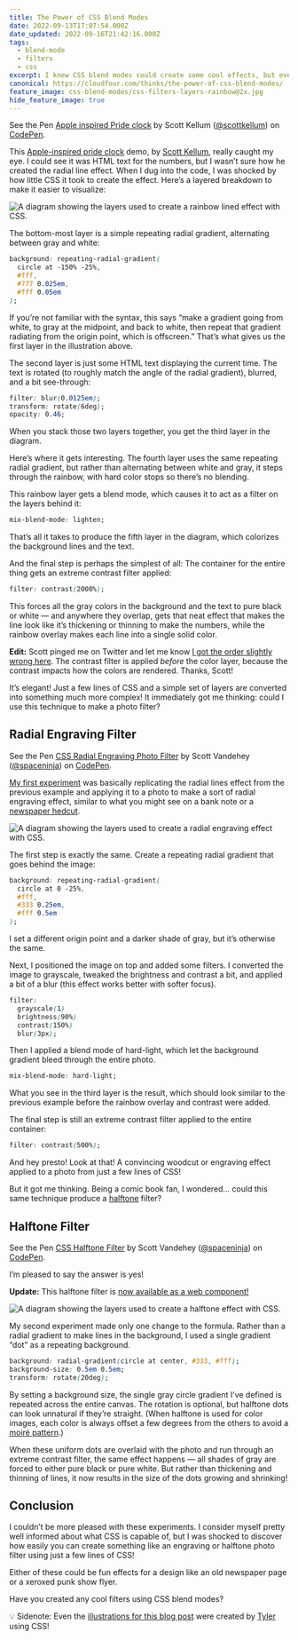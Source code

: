 ```yaml
---
title: The Power of CSS Blend Modes
date: 2022-09-13T17:07:54.000Z
date_updated: 2022-09-16T21:42:16.000Z
tags:
  - blend-mode
  - filters
  - css
excerpt: I knew CSS blend modes could create some cool effects, but even so, a CodePen I saw recently left me shocked at what they’re capable of.
canonical: https://cloudfour.com/thinks/the-power-of-css-blend-modes/
feature_image: css-blend-modes/css-filters-layers-rainbow@2x.jpg
hide_feature_image: true
---
```


<p class="codepen" data-class="aspect-ratio--4x3"  data-default-tab="result" data-slug-hash="gOvXodv" data-user="scottkellum">
  <span>See the Pen <a href="https://codepen.io/scottkellum/pen/gOvXodv">
  Apple inspired Pride clock</a> by Scott Kellum (<a href="https://codepen.io/scottkellum">@scottkellum</a>)
  on <a href="https://codepen.io">CodePen</a>.</span>
</p>
<script async src="https://cpwebassets.codepen.io/assets/embed/ei.js"></script>

This [Apple-inspired pride clock](https://codepen.io/scottkellum/pen/gOvXodv) demo, by [Scott Kellum](https://codepen.io/scottkellum), really caught my eye. I could see it was HTML text for the numbers, but I wasn’t sure how he created the radial line effect. When I dug into the code, I was shocked by how little CSS it took to create the effect. Here’s a layered breakdown to make it easier to visualize:

<img src="{{ 'css-blend-modes/css-filters-layers-rainbow@2x.jpg' | imgPath }}" alt="A diagram showing the layers used to create a rainbow lined effect with CSS.">

The bottom-most layer is a simple repeating radial gradient, alternating between gray and white:

```css
background: repeating-radial-gradient(
  circle at -150% -25%,
  #fff,
  #777 0.025em,
  #fff 0.05em
);
```

If you’re not familiar with the syntax, this says “make a gradient going from white, to gray at the midpoint, and back to white, then repeat that gradient radiating from the origin point, which is offscreen.” That’s what gives us the first layer in the illustration above.

The second layer is just some HTML text displaying the current time. The text is rotated (to roughly match the angle of the radial gradient), blurred, and a bit see-through:

```css
filter: blur(0.0125em);
transform: rotate(6deg);
opacity: 0.46;
```

When you stack those two layers together, you get the third layer in the diagram.

Here’s where it gets interesting. The fourth layer uses the same repeating radial gradient, but rather than alternating between white and gray, it steps through the rainbow, with hard color stops so there’s no blending.

This rainbow layer gets a blend mode, which causes it to act as a filter on the layers behind it:

```css
mix-blend-mode: lighten;
```

That’s all it takes to produce the fifth layer in the diagram, which colorizes the background lines and the text.

And the final step is perhaps the simplest of all: The container for the entire thing gets an extreme contrast filter applied:

```css
filter: contrast(2000%);
```

This forces all the gray colors in the background and the text to pure black or white — and anywhere they overlap, gets that neat effect that makes the line look like it’s thickening or thinning to make the numbers, while the rainbow overlay makes each line into a single solid color.

**Edit:** Scott pinged me on Twitter and let me know [I got the order slightly wrong here](https://twitter.com/ScottKellum/status/1570885117941514240). The contrast filter is applied _before_ the color layer, because the contrast impacts how the colors are rendered. Thanks, Scott!

It’s elegant! Just a few lines of CSS and a simple set of layers are converted into something much more complex! It immediately got me thinking: could I use this technique to make a photo filter?

## Radial Engraving Filter

<p class="codepen" data-class="aspect-ratio--4x3" data-default-tab="result" data-slug-hash="wvymgba" data-user="spaceninja">
  <span>See the Pen <a href="https://codepen.io/spaceninja/pen/wvymgba">
  CSS Radial Engraving Photo Filter</a> by Scott Vandehey (<a href="https://codepen.io/spaceninja">@spaceninja</a>)
  on <a href="https://codepen.io">CodePen</a>.</span>
</p>
<script async src="https://cpwebassets.codepen.io/assets/embed/ei.js"></script>

[My first experiment](https://codepen.io/spaceninja/pen/wvymgba) was basically replicating the radial lines effect from the previous example and applying it to a photo to make a sort of radial engraving effect, similar to what you might see on a bank note or a [newspaper hedcut](https://en.wikipedia.org/wiki/Hedcut).

<img src="{{ 'css-blend-modes/css-filters-layers-radial@2x.jpg' | imgPath }}" alt="A diagram showing the layers used to create a radial engraving effect with CSS.">

The first step is exactly the same. Create a repeating radial gradient that goes behind the image:

```css
background: repeating-radial-gradient(
  circle at 0 -25%,
  #fff,
  #333 0.25em,
  #fff 0.5em
);
```

I set a different origin point and a darker shade of gray, but it’s otherwise the same.

Next, I positioned the image on top and added some filters. I converted the image to grayscale, tweaked the brightness and contrast a bit, and applied a bit of a blur (this effect works better with softer focus).

<!-- prettier-ignore -->
```css
filter:
  grayscale(1)
  brightness(90%)
  contrast(150%)
  blur(3px);
```

Then I applied a blend mode of hard-light, which let the background gradient bleed through the entire photo.

```css
mix-blend-mode: hard-light;
```

What you see in the third layer is the result, which should look similar to the previous example before the rainbow overlay and contrast were added.

The final step is still an extreme contrast filter applied to the entire container:

```css
filter: contrast(500%);
```

And hey presto! Look at that! A convincing woodcut or engraving effect applied to a photo from just a few lines of CSS!

But it got me thinking. Being a comic book fan, I wondered… could this same technique produce a [halftone](https://en.wikipedia.org/wiki/Halftone) filter?

## Halftone Filter

<p class="codepen" data-class="aspect-ratio--4x3"  data-default-tab="result" data-slug-hash="oNEOXRZ" data-user="spaceninja" >
  <span>See the Pen <a href="https://codepen.io/spaceninja/pen/oNEOXRZ">
  CSS Halftone Filter</a> by Scott Vandehey (<a href="https://codepen.io/spaceninja">@spaceninja</a>)
  on <a href="https://codepen.io">CodePen</a>.</span>
</p>
<script async src="https://cpwebassets.codepen.io/assets/embed/ei.js"></script>

I’m pleased to say the answer is yes!

<aside>

**Update:** This halftone filter is [now available as a web component!](https://github.com/spaceninja/half-tone)

</aside>

<img src="{{ 'css-blend-modes/css-filters-layers-halftone@2x.jpg' | imgPath }}" alt="A diagram showing the layers used to create a halftone effect with CSS.">

My second experiment made only one change to the formula. Rather than a radial gradient to make lines in the background, I used a single gradient “dot” as a repeating background.

```css
background: radial-gradient(circle at center, #333, #fff);
background-size: 0.5em 0.5em;
transform: rotate(20deg);
```

By setting a background size, the single gray circle gradient I’ve defined is repeated across the entire canvas. The rotation is optional, but halftone dots can look unnatural if they’re straight. (When halftone is used for color images, each color is always offset a few degrees from the others to avoid a [moiré pattern](https://en.wikipedia.org/wiki/Moir%C3%A9_pattern).)

When these uniform dots are overlaid with the photo and run through an extreme contrast filter, the same effect happens — all shades of gray are forced to either pure black or pure white. But rather than thickening and thinning of lines, it now results in the size of the dots growing and shrinking!

## Conclusion

I couldn’t be more pleased with these experiments. I consider myself pretty well informed about what CSS is capable of, but I was shocked to discover how easily you can create something like an engraving or halftone photo filter using just a few lines of CSS!

Either of these could be fun effects for a design like an old newspaper page or a xeroxed punk show flyer.

Have you created any cool filters using CSS blend modes?

<aside>

💡 Sidenote: Even the [illustrations for this blog post](https://codepen.io/tylersticka/pen/oNqoJqd) were created by [Tyler](https://cloudfour.com/is/tyler/) using CSS!

</aside>
